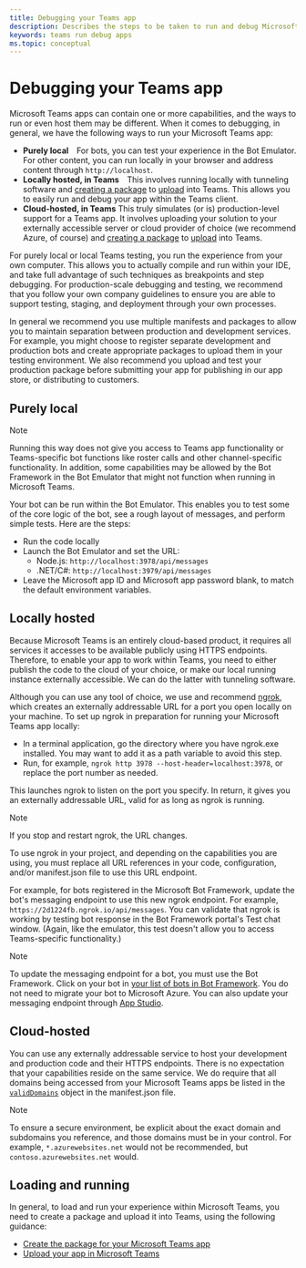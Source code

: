 ```yaml
---
title: Debugging your Teams app
description: Describes the steps to be taken to run and debug Microsoft Teams apps
keywords: teams run debug apps
ms.topic: conceptual
---
```


# Debugging your Teams app

Microsoft Teams apps can contain one or more capabilities, and the ways to run or even host them may be different. When it comes to debugging, in general, we have the following ways to run your Microsoft Teams app:

* **Purely local**&emsp;For bots, you can test your experience in the Bot Emulator. For other content, you can run locally in your browser and address content through `http://localhost`.
* **Locally hosted, in Teams**&emsp;This involves running locally with tunneling software and [creating a package](~/concepts/build-and-test/apps-package.md) to [upload](~/concepts/deploy-and-publish/apps-upload.md) into Teams. This allows you to easily run and debug your app within the Teams client.
* **Cloud-hosted, in Teams** This truly simulates (or is) production-level support for a Teams app. It involves uploading your solution to your externally accessible server or cloud provider of choice (we recommend Azure, of course) and [creating a package](~/concepts/build-and-test/apps-package.md) to [upload](~/concepts/deploy-and-publish/apps-upload.md) into Teams.

For purely local or local Teams testing, you run the experience from your own computer. This allows you to actually compile and run within your IDE, and take full advantage of such techniques as breakpoints and step debugging. For production-scale debugging and testing, we recommend that you follow your own company guidelines to ensure you are able to support testing, staging, and deployment through your own processes.

In general we recommend you use multiple manifests and packages to allow you to maintain separation between production and development services. For example, you might choose to register separate development and production bots and create appropriate packages to upload them in your testing environment. We also recommend you upload and test your production package before submitting your app for publishing in our app store, or distributing to customers.

## Purely local

> [!NOTE]
> Running this way does not give you access to Teams app functionality or Teams-specific bot functions like roster calls and other channel-specific functionality. In addition, some capabilities may be allowed by the Bot Framework in the Bot Emulator that might not function when running in Microsoft Teams.

Your bot can be run within the Bot Emulator. This enables you to test some of the core logic of the bot, see a rough layout of messages, and perform simple tests. Here are the steps:

* Run the code locally
* Launch the Bot Emulator and set the URL:
  * Node.js: `http://localhost:3978/api/messages`
  * .NET/C#: `http://localhost:3979/api/messages`
* Leave the Microsoft app ID and Microsoft app password blank, to match the default environment variables.

## Locally hosted

Because Microsoft Teams is an entirely cloud-based product, it requires all services it accesses to be available publicly using HTTPS endpoints. Therefore, to enable your app to work within Teams, you need to either publish the code to the cloud of your choice, or make our local running instance externally accessible. We can do the latter with tunneling software.

Although you can use any tool of choice, we use and recommend [ngrok](https://ngrok.com/download), which creates an externally addressable URL for a port you open locally on your machine. To set up ngrok in preparation for running your Microsoft Teams app locally:

* In a terminal application, go the directory where you have ngrok.exe installed. You may want to add it as a path variable to avoid this step.
* Run, for example, `ngrok http 3978 --host-header=localhost:3978`, or replace the port number as needed.

This launches ngrok to listen on the port you specify. In return, it gives you an externally addressable URL, valid for as long as ngrok is running.

> [!NOTE]
> If you stop and restart ngrok, the URL changes.

To use ngrok in your project, and depending on the capabilities you are using, you must replace all URL references in your code, configuration, and/or manifest.json file to use this URL endpoint.

For example, for bots registered in the Microsoft Bot Framework, update the bot's messaging endpoint to use this new ngrok endpoint. For example, `https://2d1224fb.ngrok.io/api/messages`. You can validate that ngrok is working by testing bot response in the Bot Framework portal's Test chat window. (Again, like the emulator, this test doesn't allow you to access Teams-specific functionality.)

> [!NOTE]
> To update the messaging endpoint for a bot, you must use the Bot Framework. Click on your bot in [your list of bots in Bot Framework](https://dev.botframework.com/bots). You do not need to migrate your bot to Microsoft Azure. You can also update your messaging endpoint through [App Studio](~/concepts/build-and-test/app-studio-overview.md).

## Cloud-hosted

You can use any externally addressable service to host your development and production code and their HTTPS endpoints. There is no expectation that your capabilities reside on the same service. We do require that all domains being accessed from your Microsoft Teams apps be listed in the [`validDomains`](~/resources/schema/manifest-schema.md#validdomains) object in the manifest.json file.

> [!NOTE]
> To ensure a secure environment, be explicit about the exact domain and subdomains you reference, and those domains must be in your control. For example, `*.azurewebsites.net` would not be recommended, but `contoso.azurewebsites.net` would.

## Loading and running

In general, to load and run your experience within Microsoft Teams, you need to create a package and upload it into Teams, using the following guidance:

* [Create the package for your Microsoft Teams app](~/concepts/build-and-test/apps-package.md)
* [Upload your app in Microsoft Teams](~/concepts/deploy-and-publish/apps-upload.md)
